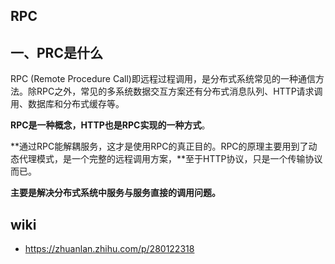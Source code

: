 ## RPC
## 一、PRC是什么
RPC (Remote Procedure Call)即远程过程调用，是分布式系统常见的一种通信方法。除RPC之外，常见的多系统数据交互方案还有分布式消息队列、HTTP请求调用、数据库和分布式缓存等。

**RPC是一种概念，HTTP也是RPC实现的一种方式**。

**通过RPC能解耦服务，这才是使用RPC的真正目的。RPC的原理主要用到了动态代理模式，是一个完整的远程调用方案，**至于HTTP协议，只是一个传输协议而已。

**主要是解决分布式系统中服务与服务直接的调用问题。**

## wiki
* https://zhuanlan.zhihu.com/p/280122318
